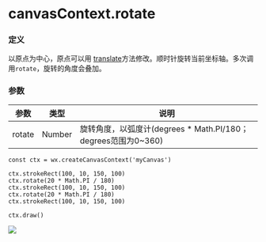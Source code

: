 <!-- https://mp.weixin.qq.com/debug/wxadoc/dev/api/canvas/rotate.html -->

canvasContext.rotate
====================

### 定义

以原点为中心，原点可以用 [translate](https://mp.weixin.qq.com/debug/wxadoc/dev/api/canvas/rotate.html#translate)方法修改。顺时针旋转当前坐标轴。多次调用`rotate`，旋转的角度会叠加。

### 参数

  参数     |  类型     |  说明                                               
-----------|-----------|-----------------------------------------------------
  rotate   |  Number   |旋转角度，以弧度计(degrees * Math.PI/180；degrees范围为0~360)

    const ctx = wx.createCanvasContext('myCanvas')
    
    ctx.strokeRect(100, 10, 150, 100)
    ctx.rotate(20 * Math.PI / 180)
    ctx.strokeRect(100, 10, 150, 100)
    ctx.rotate(20 * Math.PI / 180)
    ctx.strokeRect(100, 10, 150, 100)
    
    ctx.draw()
    

![](https://mp.weixin.qq.com/debug/wxadoc/dev/image/canvas/rotate.png?t=201828)
